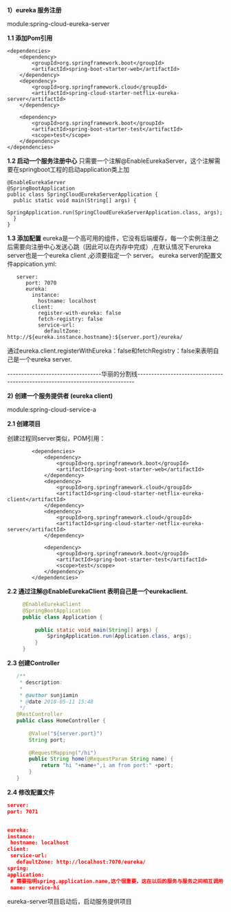 
**1）eureka 服务注册**

 module:spring-cloud-eureka-server
 
 **1.1 添加Pom引用**
 
 	<dependencies>
 		<dependency>
 			<groupId>org.springframework.boot</groupId>
 			<artifactId>spring-boot-starter-web</artifactId>
 		</dependency>
 		<dependency>
 			<groupId>org.springframework.cloud</groupId>
 			<artifactId>spring-cloud-starter-netflix-eureka-server</artifactId>
 		</dependency>
 
 		<dependency>
 			<groupId>org.springframework.boot</groupId>
 			<artifactId>spring-boot-starter-test</artifactId>
 			<scope>test</scope>
 		</dependency>
 	</dependencies>
 
 
 **1.2 启动一个服务注册中心**
   只需要一个注解@EnableEurekaServer，这个注解需要在springboot工程的启动application类上加
 
    @EnableEurekaServer
    @SpringBootApplication
    public class SpringCloudEurekaServerApplication {
 	  public static void main(String[] args) {
 	    	SpringApplication.run(SpringCloudEurekaServerApplication.class, args);
 	  }
    }
  

 **1.3 添加配置**
   eureka是一个高可用的组件，它没有后端缓存，每一个实例注册之后需要向注册中心发送心跳（因此可以在内存中完成）,在默认情况下erureka server也是一个eureka client ,必须要指定一个 server。
   eureka server的配置文件appication.yml:
   
       server:
          port: 7070
          eureka:
            instance:
              hostname: localhost
            client:
              register-with-eureka: false
              fetch-registry: false
              service-url:
                defaultZone: http://${eureka.instance.hostname}:${server.port}/eureka/
         
 通过eureka.client.registerWithEureka：false和fetchRegistry：false来表明自己是一个eureka server.
 
 
 
 
 
 ----------------------------------华丽的分割线-----------------------------------------------------------------------------
 
 
 
 **2) 创建一个服务提供者 (eureka client)**
 
   module:spring-cloud-service-a
   
   **2.1 创建项目**
   
   创建过程同server类似，POM引用：
   
        	<dependencies>
        		<dependency>
        			<groupId>org.springframework.boot</groupId>
        			<artifactId>spring-boot-starter-web</artifactId>
        		</dependency>
        		<dependency>
        			<groupId>org.springframework.cloud</groupId>
        			<artifactId>spring-cloud-starter-netflix-eureka-client</artifactId>
        		</dependency>
        		<dependency>
        			<groupId>org.springframework.cloud</groupId>
        			<artifactId>spring-cloud-starter-netflix-eureka-server</artifactId>
        		</dependency>
        
        		<dependency>
        			<groupId>org.springframework.boot</groupId>
        			<artifactId>spring-boot-starter-test</artifactId>
        			<scope>test</scope>
        		</dependency>
        	</dependencies>
 
 
    
   **2.2 通过注解@EnableEurekaClient 表明自己是一个eurekaclient.**
   ```java
        @EnableEurekaClient
        @SpringBootApplication
        public class Application {
        
        	public static void main(String[] args) {
        		SpringApplication.run(Application.class, args);
        	}
        }

   ```
   
   **2.3 创建Controller** 
   ```java
      /**
       * description:
       *
       * @author sunjiamin
       * @date 2018-05-11 15:48
       */
      @RestController
      public class HomeController {
      
          @Value("${server.port}")
          String port;
      
          @RequestMapping("/hi")
          public String home(@RequestParam String name) {
              return "hi "+name+",i am from port:" +port;
          }
      }
   ```

   **2.4 修改配置文件**
   ```json
server:
  port: 7071


eureka:
  instance:
    hostname: localhost
  client:
    service-url:
      defaultZone: http://localhost:7070/eureka/
spring:
  application:
    # 需要指明spring.application.name,这个很重要，这在以后的服务与服务之间相互调用一般都是根据这个name
    name: service-hi
```

eureka-server项目启动后，启动服务提供项目

